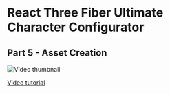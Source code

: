 # React Three Fiber Ultimate Character Configurator

## Part 5 - Asset Creation

![Video thumbnail](https://github.com/user-attachments/assets/52a1a79d-f244-4021-bbb5-7038c0ad289a)

[Video tutorial](https://youtu.be/RIDHsA7z7SE)
